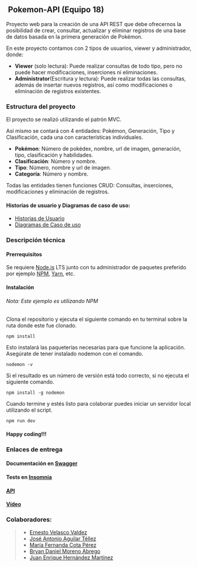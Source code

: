 ## ﻿ Pokemon-API (Equipo 18)

Proyecto web para la creación de una API REST  que debe ofrecernos la posibilidad de crear, consultar, actualizar y eliminar registros de una base de datos basada en la primera generación de Pokémon.

En este proyecto contamos con 2 tipos de usuarios, viewer y administrador, donde:

 - **Viewer** (solo lectura): Puede realizar consultas de todo tipo, pero no puede hacer modificaciones, inserciones ni eliminaciones.
 - **Administrator**(Escritura y lectura): Puede realizar todas las consultas, además de insertar nuevos registros, así como modificaciones o eliminación de registros existentes.

### Estructura del proyecto

El proyecto se realizó utilizando el patrón MVC.

Así mismo se contará con 4 entidades: Pokémon, Generación, Tipo y Clasificación, cada una con características individuales.

 - **Pokémon**: Número de pokédex, nombre, url de imagen, generación, tipo, clasificación y habilidades.
 - **Clasificación**: Número y nombre.
 - **Tipo**: Número, nombre y url de imagen.
 - **Categoría**: Número y nombre.

Todas las entidades tienen funciones CRUD: Consultas, inserciones, modificaciones y eliminación de registros.
#### Historias de usuario y Diagramas de caso de uso:
- [Historias de Usuario](https://github.com/AbregoDev/pokemon-API/blob/main/Historias%20de%20usuario.md)
- [Diagramas de Caso de uso](https://miro.com/app/board/o9J_lzbh7-k=/)
 
### Descripción técnica 
#### Prerrequisitos

Se requiere [Node.js](https://nodejs.org/) LTS junto con tu administrador de paquetes preferido por ejemplo [NPM](https://npmjs.org/), [Yarn](https://yarnpkg.com/), etc.
#### Instalación
###### Nota: Este ejemplo es utilizando NPM
Clona el repositorio y ejecuta el siguiente comando en tu terminal sobre la ruta donde este fue clonado.

    npm install
Esto instalará las paqueterías necesarias para que funcione la aplicación.
Asegúrate de tener instalado nodemon con el comando.

    nodemon -v
 Si el resultado es un número de versión está todo correcto, si no ejecuta el siguiente comando.
 

    npm install -g nodemon
Cuando termine y estés listo para colaborar puedes iniciar un servidor local utilizando el script.

    npm run dev
#### Happy coding!!!

### Enlaces de entrega
#### Documentación en [Swagger](https://app.swaggerhub.com/apis-docs/pepetellez/pokemon-API/)

#### Tests en [Insomnia](https://github.com/AbregoDev/pokemon-API/blob/main/InsomniaConfigs.json)

#### [API](https://pokemon-bedu.herokuapp.com/v1)

#### [Vídeo](https://drive.google.com/file/d/1pJnQ3JMlkSD_C9buNWlRwg2Gbt_Dl4qp/view?usp=sharing) 

### Colaboradores:
> - [Ernesto Velasco Valdez](https://github.com/Ernestve)
> - [José Antonio Aguilar Téllez](https://github.com/pepetellez)
> - [María Fernanda Cota Pérez](https://github.com/mafer13cp)
> - [Bryan Daniel Moreno Abrego](https://github.com/AbregoDev)
> - [Juan Enrique Hernández Martínez](https://github.com/EnriqueHM)

